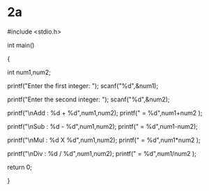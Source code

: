 # 2a
#include <stdio.h>

int main()

{

int num1,num2;

printf("Enter the first integer: ");
scanf("%d",&num1);

printf("Enter the second integer: ");
scanf("%d",&num2);

printf("\nAdd : %d + %d",num1,num2);
printf(" = %d",num1+num2 );

printf("\nSub : %d - %d",num1,num2);
printf(" = %d",num1-num2);

printf("\nMul : %d X %d",num1,num2);
printf(" = %d",num1*num2 );

printf("\nDiv : %d / %d",num1,num2);
printf(" = %d",num1/num2 );

return 0;

}

